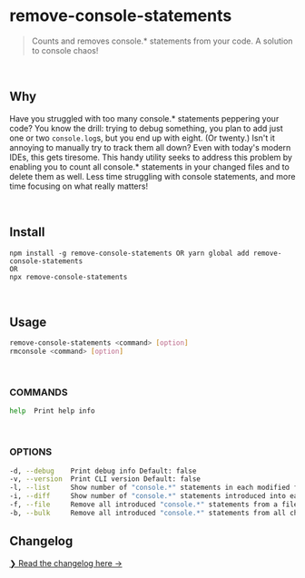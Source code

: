 # remove-console-statements

> Counts and removes console.* statements from your code. A solution to console chaos!

<br />

## Why

Have you struggled with too many console.\* statements peppering your code? You know the drill: trying to debug something, you plan to add just one or two `console.log`s, but you end up with eight. (Or twenty.) Isn't it annoying to manually try to track them all down? Even with today's modern IDEs, this gets tiresome. This handy utility seeks to address this problem by enabling you to count all console.\* statements in your changed files and to delete them as well. Less time struggling with console statements, and more time focusing on what really matters!

<br />

## Install

```
npm install -g remove-console-statements OR yarn global add remove-console-statements
OR
npx remove-console-statements
```

<br />

## Usage

```sh
remove-console-statements <command> [option]
rmconsole <command> [option]
```

<br />

### COMMANDS

```sh
help  Print help info
```

<br />

### OPTIONS

```sh
-d, --debug    Print debug info Default: false
-v, --version  Print CLI version Default: false
-l, --list     Show number of "console.*" statements in each modified file. Files need to be tracked to be counted. Default: false
-i, --diff     Show number of "console.*" statements introduced into each modified file since the last commit. Looks at unstaged changes. Files need to be tracked to be counted. Default: false
-f, --file     Remove all introduced "console.*" statements from a file specified. Must enter a valid file path. Default: false
-b, --bulk     Remove all introduced "console.*" statements from all changed files. Files need to be tracked to be counted. Default: false
```

## Changelog

[❯ Read the changelog here →](CHANGELOG.md)
